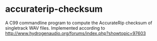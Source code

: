 accuraterip-checksum
====================

A C99 commandline program to compute the AccurateRip checksum of singletrack WAV files. Implemented according to http://www.hydrogenaudio.org/forums/index.php?showtopic=97603